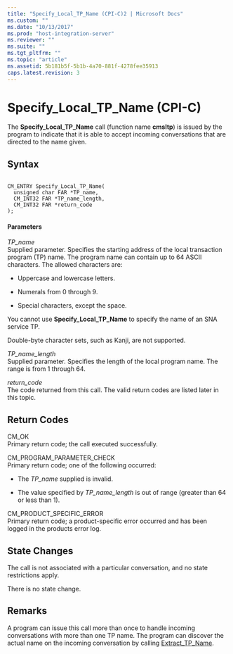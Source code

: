 ```yaml
---
title: "Specify_Local_TP_Name (CPI-C)2 | Microsoft Docs"
ms.custom: ""
ms.date: "10/13/2017"
ms.prod: "host-integration-server"
ms.reviewer: ""
ms.suite: ""
ms.tgt_pltfrm: ""
ms.topic: "article"
ms.assetid: 5b181b5f-5b1b-4a70-881f-4278fee35913
caps.latest.revision: 3
---
```

# Specify_Local_TP_Name (CPI-C)
The **Specify_Local_TP_Name** call (function name **cmsltp**) is issued by the program to indicate that it is able to accept incoming conversations that are directed to the name given.  
  
## Syntax  
  
```  
  
CM_ENTRY Specify_Local_TP_Name(   
  unsigned char FAR *TP_name,    
  CM_INT32 FAR *TP_name_length,    
  CM_INT32 FAR *return_code    
);  
```  
  
#### Parameters  
 *TP_name*  
 Supplied parameter. Specifies the starting address of the local transaction program (TP) name. The program name can contain up to 64 ASCII characters. The allowed characters are:  
  
-   Uppercase and lowercase letters.  
  
-   Numerals from 0 through 9.  
  
-   Special characters, except the space.  
  
 You cannot use **Specify_Local_TP_Name** to specify the name of an SNA service TP.  
  
 Double-byte character sets, such as Kanji, are not supported.  
  
 *TP_name_length*  
 Supplied parameter. Specifies the length of the local program name. The range is from 1 through 64.  
  
 *return_code*  
 The code returned from this call. The valid return codes are listed later in this topic.  
  
## Return Codes  
 CM_OK  
 Primary return code; the call executed successfully.  
  
 CM_PROGRAM_PARAMETER_CHECK  
 Primary return code; one of the following occurred:  
  
-   The *TP_name* supplied is invalid.  
  
-   The value specified by *TP_name_length* is out of range (greater than 64 or less than 1).  
  
 CM_PRODUCT_SPECIFIC_ERROR  
 Primary return code; a product-specific error occurred and has been logged in the products error log.  
  
## State Changes  
 The call is not associated with a particular conversation, and no state restrictions apply.  
  
 There is no state change.  
  
## Remarks  
 A program can issue this call more than once to handle incoming conversations with more than one TP name. The program can discover the actual name on the incoming conversation by calling [Extract_TP_Name](../core/extract-tp-name-cpi-c.md).